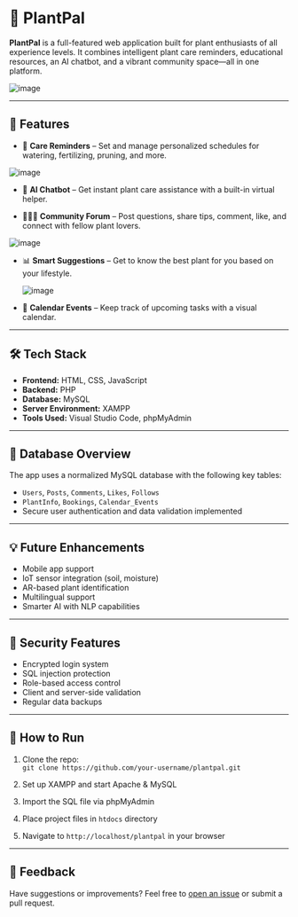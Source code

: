 # 🌿 PlantPal

**PlantPal** is a full-featured web application built for plant enthusiasts of all experience levels. It combines intelligent plant care reminders, educational resources, an AI chatbot, and a vibrant community space—all in one platform.

![image](https://github.com/user-attachments/assets/f5501cd1-9d98-4c37-92ec-be8d98560d20)

---

## 🚀 Features

- 🌱 **Care Reminders** – Set and manage personalized schedules for watering, fertilizing, pruning, and more.

![image](https://github.com/user-attachments/assets/02fe9bcc-0fa3-4dd8-bed2-f989d5b07581)

- 🧠 **AI Chatbot** – Get instant plant care assistance with a built-in virtual helper.
  
- 🧑‍🤝‍🧑 **Community Forum** – Post questions, share tips, comment, like, and connect with fellow plant lovers.

![image](https://github.com/user-attachments/assets/99a0c589-bb1a-4860-9b35-b26ab8e89b5c)

- 📊 **Smart Suggestions** – Get to know the best plant for you based on your lifestyle.

  ![image](https://github.com/user-attachments/assets/d58616c6-ff7a-474e-922f-b5e379348d4b)

- 📅 **Calendar Events** – Keep track of upcoming tasks with a visual calendar.  

---

## 🛠️ Tech Stack

- **Frontend:** HTML, CSS, JavaScript  
- **Backend:** PHP  
- **Database:** MySQL  
- **Server Environment:** XAMPP  
- **Tools Used:** Visual Studio Code, phpMyAdmin  

---

## 📂 Database Overview

The app uses a normalized MySQL database with the following key tables:
- `Users`, `Posts`, `Comments`, `Likes`, `Follows`
- `PlantInfo`, `Bookings`, `Calendar_Events`
- Secure user authentication and data validation implemented

---

## 💡 Future Enhancements

- Mobile app support  
- IoT sensor integration (soil, moisture)  
- AR-based plant identification  
- Multilingual support  
- Smarter AI with NLP capabilities  

---

## 🔐 Security Features

- Encrypted login system  
- SQL injection protection  
- Role-based access control  
- Client and server-side validation  
- Regular data backups  

---

## 📖 How to Run

1. Clone the repo:  
   `git clone https://github.com/your-username/plantpal.git`

2. Set up XAMPP and start Apache & MySQL

3. Import the SQL file via phpMyAdmin

4. Place project files in `htdocs` directory

5. Navigate to `http://localhost/plantpal` in your browser

---

## 📩 Feedback

Have suggestions or improvements? Feel free to [open an issue](https://github.com/your-username/plantpal/issues) or submit a pull request.

